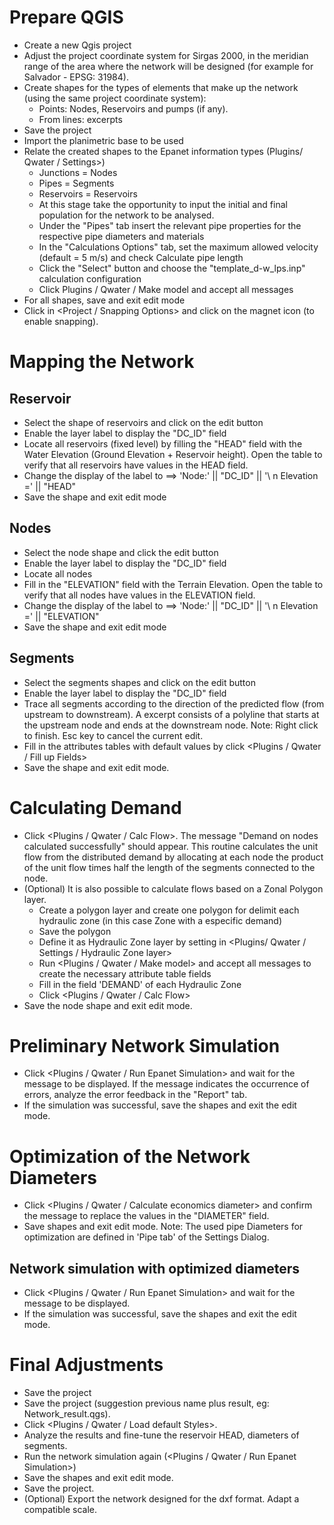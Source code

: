 # Prepare QGIS

-	Create a new Qgis project
-	Adjust the project coordinate system for Sirgas 2000, in the meridian range of the area where the network will be designed (for example for Salvador - EPSG: 31984).
-	Create shapes for the types of elements that make up the network (using the same project coordinate system):
	-	Points: Nodes, Reservoirs and pumps (if any).
	-	From lines: excerpts
-	Save the project 
-	Import the planimetric base to be used 
-	Relate the created shapes to the Epanet information types (Plugins/ Qwater / Settings>) 
	-	Junctions = Nodes
  	-	Pipes = Segments
  	-	Reservoirs = Reservoirs
  	-	At this stage take the opportunity to input the initial and final population for the network to be analysed.
  	-	Under the "Pipes" tab insert the relevant pipe properties for the respective pipe diameters and materials
  	-	In the "Calculations Options" tab, set the maximum allowed velocity (default = 5 m/s) and check Calculate pipe length
 	-	Click the "Select" button and choose the "template_d-w_lps.inp" calculation configuration 
	-	Click Plugins / Qwater / Make model and accept all messages 
-	For all shapes, save and exit edit mode 
-	Click in <Project / Snapping Options> and click on the magnet icon (to enable snapping).

# Mapping the Network

## Reservoir
-	Select the shape of reservoirs and click on the edit button 
-	Enable the layer label to display the "DC_ID" field 
-	Locate all reservoirs (fixed level) by filling the "HEAD" field with the Water Elevation (Ground Elevation + Reservoir height). Open the table to verify that all reservoirs have values in the HEAD field.
-	Change the display of the label to ==> 'Node:' || "DC_ID" || '\ n Elevation =' || "HEAD"
-	Save the shape and exit edit mode

## Nodes
-	Select the node shape and click the edit button
-	Enable the layer label to display the "DC_ID" field
-	Locate all nodes 
-	Fill in the "ELEVATION" field with the Terrain Elevation. Open the table to verify that all nodes have values in the ELEVATION field. 
-	Change the display of the label to ==> 'Node:' || "DC_ID" || '\ n Elevation =' || "ELEVATION" 
-	Save the shape and exit edit mode


## Segments
-	Select the segments shapes and click on the edit button
-	Enable the layer label to display the "DC_ID" field 
-	Trace all segments according to the direction of the predicted flow (from upstream to downstream). A excerpt consists of a polyline that starts at the upstream node and ends at the downstream node. Note: Right click to finish. Esc key to cancel the current edit. 
-	Fill in the attributes tables with default values by click <Plugins / Qwater / Fill up Fields>  
-	Save the shape and exit edit mode.

# Calculating Demand
-	Click <Plugins / Qwater / Calc Flow>. The message "Demand on nodes calculated successfully" should appear. This routine calculates the unit flow from the distributed demand by allocating at each node the product of the unit flow times half the length of the segments connected to the node.
-	(Optional) It is also possible to calculate flows based on a Zonal Polygon layer.
	-	Create a polygon layer and create one polygon for delimit each hydraulic zone (in this case Zone with a especific demand)
	-	Save the polygon
	-	Define it as Hydraulic Zone layer by setting in <Plugins/ Qwater / Settings / Hydraulic Zone layer>
	-	Run <Plugins / Qwater / Make model> and accept all messages to create the necessary attribute table fields
	-	Fill in the field 'DEMAND' of each Hydraulic Zone
	-	Click <Plugins / Qwater / Calc Flow>
-	Save the node shape and exit edit mode.

# Preliminary Network Simulation
-	Click <Plugins / Qwater / Run Epanet Simulation> and wait for the message to be displayed. If the message indicates the occurrence of errors, analyze the error feedback in the "Report" tab. 
-	If the simulation was successful, save the shapes and exit the edit mode.

# Optimization of the Network Diameters
-	Click <Plugins / Qwater / Calculate economics diameter> and confirm the message to replace the values in the "DIAMETER" field.
-	Save shapes and exit edit mode.
	Note: The used pipe Diameters for optimization are defined in 'Pipe tab' of the Settings Dialog.

## Network simulation with optimized diameters 
-	Click <Plugins / Qwater / Run Epanet Simulation> and wait for the message to be displayed. 
-	If the simulation was successful, save the shapes and exit the edit mode.


# Final Adjustments
-	Save the project
-	Save the project (suggestion previous name plus result, eg: Network_result.qgs).
-	Click <Plugins / Qwater / Load default Styles>.
-	Analyze the results and fine-tune the reservoir HEAD, diameters of segments.
-	Run the network simulation again (<Plugins / Qwater / Run Epanet Simulation>) 
-	Save the shapes and exit edit mode. 
-	Save the project. 
-	(Optional) Export the network designed for the dxf format. Adapt a compatible scale.
